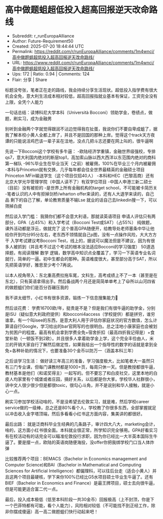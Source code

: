 # 高中做题蛆超低投入超高回报逆天改命路线

- Subreddit: r_runEuropaAlliance
- Author: Future-Requirement50
- Created: 2025-07-20 18:44:44 UTC
- Permalink: https://reddit.com/r/runEuropaAlliance/comments/1m4wnci/高中做题蛆超低投入超高回报逆天改命路线/
- URL: https://www.reddit.com/r/runEuropaAlliance/comments/1m4wnci/高中做题蛆超低投入超高回报逆天改命路线/
- Ups: 172 | Ratio: 0.94 | Comments: 124
- Flair: 分享 | Share


标题没夸张，笔者正在走的路线，我会持续分享生活现状。超低投入指学费有很大机会全免，意大利生活成本相对较低，超高回报指就业基本有保证，工资完全没有上限，全凭个人能力

一句话总结：读博科尼大学本科（Università
Bocconi）领助学金，卷绩点，做题，刷实习，成为金融男

别听到金融两个字就觉得跟润不沾边觉得我在扯蛋，我说你们不要自卑成蛆了，据我了解本校小黄人全都上岸了，并且不是回国的那种上岸。觉得这个track天方夜谭的只能说活鸡巴该一辈子呆在洼地，没点几把斗志还要在网上叫的，很牛逼啊

先说一下Bocconi这个学校有多牛逼：
-欧陆经济学重镇，金融世界级强校，专排qs7，意大利国内绝对的断层top1，高加索山脉以西大西洋以东范围内绝对的商科第一梯队
-96%毕业生在毕业当天（之前）被雇佣，100%在毕业三个月内被雇佣
-本科与Princeton就有交换，几乎每年都会往全世界最精英的金融硕士项目Princeton
MFin输送学生（这个项目仅招40人）
-本科和HEC（巴黎高商）还有北京大学光华管理学院（中国人读不了）有双学位项目
-中国人申港三新二硕士（目前）没有被拒的 -是世界上所有金融机构的target
school，不可能被卡简历关 -笔者认识的人中有拒掉剑桥/wharton
offer来读的，还有人大退学来读的，自己品
剩下的自己了解，单论教育质量不输Lse
就业的话自己去linkedin搜一下，可以筛掉白皮

然后谈入学门槛： 我猜你们都不会意大利语，那就读英语项目
申请人评估只有两部分，GPA（占45%）和入学考试（Bocconi
Test或SAT）（占55%） 纯做题，课外活动都是浮云，做就完了
这个普高GPA随便开，给教导处老师塞条中华让他给你开到均分95分左右，老东西不领情就自己p图，没有一点操作风险，大大方方干
入学考试建议考Bocconi
Test，线上的，据说可以魔法但是不建议，因为有很多人被抓到（并且考不过这个考试的根本没法适应Bocconi的学习强度）
50道选择题，有阅读理解 数学
逻辑，数学高中知识点全覆盖了，学习一下英语专业名词就行，简单的一逼。初中生都会的那种。英语难度很大，甚至部分高于SAT，所以先把英语学好，雅思至少考个7再说。

以本人视角带入：东北重高费拉拖车尾，文科生，高考成绩上不了一本（甚至是在东北），只有英语拿得出手。然后备战两个月还是简简单单考上了😃所以山河四省的做题蛆们你们是百分百碾压我的

我不讲太细节，小红书有很多资源，锻炼一下信息搜集能力🤘

然后谈花费：
学费16700欧/年，挺贵是不是？但是我们有很牛逼的助学金，分别是ISU（疑似意大利政府提供）和bocconi4access（学校提供）都是拼穷，谁穷谁拿。有一个叫isee的东西，是意大利人用于评估你家庭状况的官方数值，怎么计算请自行Google，学习给出的bar官网写的也很明白。总之洼地小康家庭也会被划为贫困户的程度。最高有机会拿到学费全免+宿舍折扣（最高四折我记得是）+食堂补助（一顿饭不到2欧）。并且很多人拿着助学金上学，这个完全丰俭由人，米兰的开销大家自行了解然后做定性，如果我给出一个指导性的数字的话就是拿到全免+各种补助的情况下，也要准备30个金币以防万一（涵盖本科三年）

之后谈学习生活：
做好读三年高三的准备，学习强度极大，比如笔者大一虽然只有三门专业课，但每门课教材都是1000+页，每周只休一天。但是教授都很牛逼，教材基本是他们（和诺奖得主）一起写的。但不要忘了和白皮社交，这里本地的白皮人均家里有个城堡或者庄园，搞好关系，以后都是你大爹。学校华人社群很小，讲中文人很少很少但是都很toxic，很勾心斗角，并不是说别和华人接触，就是小心一点。

刷实习参加学校活动啥的，不是没希望去伦敦实习，就是难，然后学校career
service做的一级棒，总之还是80%看个人，学校教了你很多东西，全部掌握就足以冲击收入金字塔顶端，然后多看看小红书这方面内容，集美讲的都很好。

最后出路：
就是泛商科毕业生经典的几条路子，审计四大八大，marketing会计，啥的，这方面小红书很全面。本科就业很正常，所学知识完全够用。GPA好看实习有在校活动有的话完全可以瞄准伦敦投行求职，因为你已经比一大半英本国际生牛逼了。要是摆一点，欧陆的英语岗随便海投，没offer你把我绑学校门口当人体炸弹

比较推荐两个项目：BEMACS（Bachelor in Economics management and Computer
Science)和BAI（Bachelor in Mathematical and Computing Sciences for
Artificial
Intelligence）都偏理科，可以往后台走（适合小黄人）并且这两个项目最硬核，学下来你100%已经比G5水项目硕士毕业生牛逼了。还有BIEF（Bachelor
in Economics and
Finance）是最王牌项目，硕士去向很牛逼，但是可能更适合富二代一点。

最后，投入成本极低（低至本科阶段一共30金币）回报极高（上不封顶，你是下一个巴菲特都有可能，看个人能力），风险相对较低（不可能找不到正经工作，除非你摆成傻逼）高一高二做题蛆们快行动起来吧！

